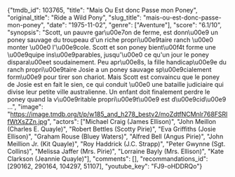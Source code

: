 {"tmdb_id": 103765, "title": "Mais Ou Est donc Passe mon Poney", "original_title": "Ride a Wild Pony", "slug_title": "mais-ou-est-donc-passe-mon-poney", "date": "1975-11-02", "genre": ["Aventure"], "score": "6.1/10", "synopsis": "Scott, un pauvre gar\u00e7on de ferme, est donn\u00e9 un poney sauvage du troupeau d'un riche propri\u00e9taire ranch \u00e0 monter \u00e0 l'\u00e9cole. Scott et son poney bient\u00f4t forme une \u00e9quipe ins\u00e9parables, jusqu'\u00e0 ce qu'un jour le poney dispara\u00eet soudainement. Peu apr\u00e8s, la fille handicap\u00e9e du ranch propri\u00e9taire Josie a un poney sauvage sp\u00e9cialement form\u00e9 pour tirer son chariot. Mais Scott est convaincu que le poney de Josie est en fait le sien, ce qui conduit \u00e0 une bataille judiciaire qui divise leur petite ville australienne. Un enfant doit finalement perdre le poney quand la v\u00e9ritable propri\u00e9t\u00e9 est d\u00e9cid\u00e9 ...", "image": "https://image.tmdb.org/t/p/w185_and_h278_bestv2/moZdtfNCMnlr768FSRlfWtXsZZn.jpg", "actors": ["Michael Craig (James Ellison)", "John Meillon (Charles E. Quayle)", "Robert Bettles (Scotty Pirie)", "Eva Griffiths (Josie Ellison)", "Graham Rouse (Bluey Waters)", "Alfred Bell (Angus Pirie)", "John Meillion Jr. (Kit Quayle)", "Roy Haddrick (J.C. Strapp)", "Peter Gwynne (Sgt. Collins)", "Melissa Jaffer (Mrs. Pirie)", "Lorraine Bayly (Mrs. Ellison)", "Kate Clarkson (Jeannie Quayle)"], "comments": [], "recommandations_id": [290162, 290164, 104297, 51107], "youtube_key": "FJ9-oHDDRQo"}